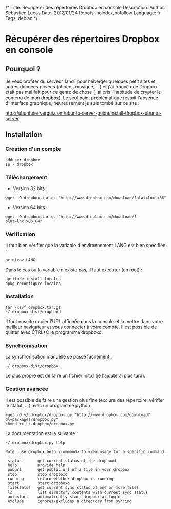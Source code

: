 /*
Title: Récupérer des répertoires Dropbox en console
Description: 
Author: Sébastien Lucas
Date: 2012/01/24
Robots: noindex,nofollow
Language: fr
Tags: debian
*/
# Récupérer des répertoires Dropbox en console

## Pourquoi ?
Je veux profiter du serveur 1and1 pour héberger quelques petit sites et autres données privées (photos, musique, ...) et j'ai trouvé que Dropbox était pas mal fait pour ce genre de chose (j'ai pris l'habitude de crypter le contenu de mon dropbox). Le seul point problématique restait l'absence d'interface graphique, heureusement je suis tombé sur ce site : 

http://ubuntuservergui.com/ubuntu-server-guide/install-dropbox-ubuntu-server


## Installation

### Création d'un compte
```
adduser dropbox
su - dropbox
```
### Téléchargement

*	Version 32 bits :
```
wget -O dropbox.tar.gz "http://www.dropbox.com/download/?plat=lnx.x86"
```

*	Version 64 bits : 
```
wget -O dropbox.tar.gz "http://www.dropbox.com/download/?plat=lnx.x86_64"
```
### Vérification

Il faut bien vérifier que la variable d'environnement LANG est bien spécifiée :
```
printenv LANG
```
Dans le cas ou la variable n'existe pas, il faut exécuter (en root) : 
```
aptitude install locales
dpkg-reconfigure locales
```
### Installation

```
tar -xzvf dropbox.tar.gz
~/.dropbox-dist/dropboxd
```

Il faut ensuite copier l'URL affichée dans la console et la mettre dans votre meilleur navigateur et vous connecter à votre compte. Il est possible de quitter avec CTRL+C le programme dropboxd.
### Synchronisation

La synchronisation manuelle se passe facilement : 
```
~/.dropbox-dist/dropbox
```

Le plus propre est de faire un fichier init.d (je l'ajouterai plus tard).
### Gestion avancée

Il est possible de faire une gestion plus fine (exclure des répertoire, vérifier le statut, ...) avec un programme python :
```
wget -O ~/.dropbox/dropbox.py "http://www.dropbox.com/download?dl=packages/dropbox.py"
chmod +x ~/.dropbox/dropbox.py
```

La documentation est la suivante : 
```
~/.dropbox/dropbox.py help
 
Note: use dropbox help <command> to view usage for a specific command.
 
 status       get current status of the dropboxd
 help         provide help
 puburl       get public url of a file in your dropbox
 stop         stop dropboxd
 running      return whether dropbox is running
 start        start dropboxd
 filestatus   get current sync status of one or more files
 ls           list directory contents with current sync status
 autostart    automatically start dropbox at login
 exclude      ignores/excludes a directory from syncing
```
